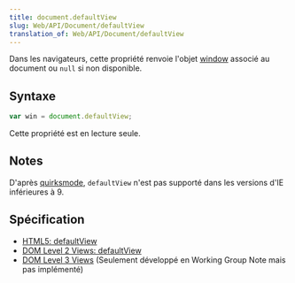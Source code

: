 ```yaml
---
title: document.defaultView
slug: Web/API/Document/defaultView
translation_of: Web/API/Document/defaultView
---
```

Dans les navigateurs, cette propriété renvoie l'objet [window](/fr/docs/DOM/window) associé au document ou `null` si non disponible.

## Syntaxe

```js
var win = document.defaultView;
```

Cette propriété est en lecture seule.

## Notes

D'après [quirksmode](http://www.quirksmode.org/dom/w3c_html.html), `defaultView` n'est pas supporté dans les versions d'IE inférieures à 9.

## Spécification

- [HTML5: defaultView](/fr/docs/HTML/HTML5)
- [DOM Level 2 Views: defaultView](http://www.w3.org/TR/DOM-Level-2-Views/views.html#Views-DocumentView-defaultView)
- [DOM Level 3 Views](http://www.w3.org/TR/DOM-Level-3-Views/) (Seulement développé en Working Group Note mais pas implémenté)
